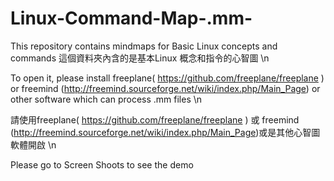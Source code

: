 # Linux-Command-Map-.mm-
This repository contains mindmaps for Basic Linux concepts and commands
這個資料夾內含的是基本Linux 概念和指令的心智圖 \n

To open it, please install freeplane( https://github.com/freeplane/freeplane ) or freemind (http://freemind.sourceforge.net/wiki/index.php/Main_Page) or other software which can process .mm files \n

請使用freeplane( https://github.com/freeplane/freeplane ) 或 freemind (http://freemind.sourceforge.net/wiki/index.php/Main_Page)或是其他心智圖軟體開啟 \n

Please go to Screen Shoots to see the demo
